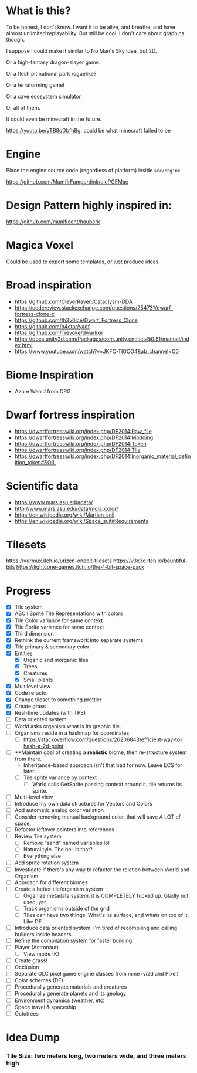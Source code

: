 # What is this?
To be honest, I don't know. I want it to be alive, and breathe, and have almost unlimited replayability. But still be cool. I don't care about graphics though.

I suppose I could make it similar to No Man's Sky idea, but 2D.

Or a high-fantasy dragon-slayer game.

Or a flesh pit national park roguelike?

Or a terraforming game!

Or a cave ecosystem simulator.

Or all of them.

It could even be minecraft in the future.

https://youtu.be/yTB8qDbfhBg.
could be what minecraft failed to be

# Engine
Place the engine source code (regardless of platform) inside `src/engine`.

https://github.com/MumflrFumperdink/olcPGEMac

# Design Pattern highly inspired in:
https://github.com/munificent/hauberk

# Magica Voxel
Could be used to export some templates, or just produce ideas.

# Broad inspiration
- https://github.com/CleverRaven/Cataclysm-DDA
- https://codereview.stackexchange.com/questions/254731/dwarf-fortress-clone-c
- https://github.com/th3v0ice/Dwarf_Fortress_Clone
- https://github.com/h4ctar/yadf
- https://github.com/Trevoke/dwarlixir
- https://docs.unity3d.com/Packages/com.unity.entities@0.51/manual/index.html
- https://www.youtube.com/watch?v=JKFC-TIGCO4&ab_channel=C0

# Biome Inspiration
- Azure Weald from DRG

# Dwarf fortress inspiration
- https://dwarffortresswiki.org/index.php/DF2014:Raw_file
- https://dwarffortresswiki.org/index.php/DF2014:Modding
- https://dwarffortresswiki.org/index.php/DF2014:Token
- https://dwarffortresswiki.org/index.php/DF2014:Tile
- https://dwarffortresswiki.org/index.php/DF2014:Inorganic_material_definition_token#SOIL

# Scientific data
- https://www.mars.asu.edu/data/
- http://www.mars.asu.edu/data/mola_color/
- https://en.wikipedia.org/wiki/Martian_soil
- https://en.wikipedia.org/wiki/Space_suit#Requirements

# Tilesets
https://vurmux.itch.io/urizen-onebit-tilesets
https://v3x3d.itch.io/bountiful-bits
https://lightcone-games.itch.io/the-1-bit-space-pack

# Progress
- [X] Tile system
- [X] ASCII Sprite Tile Representations with colors
- [X] Tile Color variance for same context
- [X] Tile Sprite variance for same context
- [X] Third dimension
- [X] Rethink the current framework into separate systems
- [X] Tile primary & secondary color
- [X] Entities
  - [X] Organic and inorganic tiles
  - [X] Trees
  - [X] Creatures
  - [X] Small plants
- [X] Multilevel view
- [X] Code refactor
- [X] Change tileset to something prettier
- [X] Create grass
- [X] Real-time updates (with TPS)
- [ ] Data oriented system
- [ ] World asks organism what is its graphic tile.
- [ ] Organisms reside in a hashmap for coordinates.
  - [ ] https://stackoverflow.com/questions/26206843/efficient-way-to-hash-a-2d-point
- [ ] **Maintain goal of creating a **realistic** biome, then re-structure system from there.
  - Inheritance-based approach isn't that bad for now. Leave ECS for later.
  - [ ] Tile sprite variance by context
    - [ ] World calls GetSprite passing context around it, tile returns its sprite.
- [ ] Multi-level view
- [ ] Introduce my own data structures for Vectors and Colors
- [ ] Add automatic analog color variation
- [ ] Consider removing manual background color, that will save A LOT of space.
- [ ] Refactor leftover pointers into references
- [ ] Review Tile system
  - [ ] Remove "sand" named variables lol
  - [ ] Natural tyle. The hell is that?
  - [ ] Everything else
- [ ] Add sprite rotation system
- [ ] Investigate if there's any way to refactor the relation between World and Organism
- [ ] Approach for different biomes
- [ ] Create a better tile/organism system
  - [ ] Organize metadata system, it is COMPLETELY fucked up. Gladly not used, *yet*.
  - [ ] Track organisms outside of the grid
  - [ ] Tiles can have two things: What's its surface, and whats on top of it. Like DF.
- [ ] Introduce data oriented system. I'm tired of recompiling and calling builders inside headers.
- [ ] Refine the compilation system for faster building
- [ ] Player (Astronaut)
    - [ ] View mode (K)
- [ ] Create grass!
- [ ] Occlusion
- [ ] Separate OLC pixel game engine classes from mine (vi2d and Pixel)
- [ ] Color schemes (DF)
- [ ] Procedurally generate materials and creatures
- [ ] Procedurally generate planets and its geology
- [ ] Environment dynamics (weather, etc)
- [ ] Space travel & spaceship
- [ ] Octotrees

# Idea Dump
### Tile Size: two meters long, two meters wide, and three meters high
